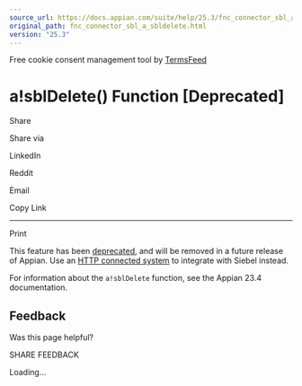 ```yaml
---
source_url: https://docs.appian.com/suite/help/25.3/fnc_connector_sbl_a_sbldelete.html
original_path: fnc_connector_sbl_a_sbldelete.html
version: "25.3"
---
```


Free cookie consent management tool by [TermsFeed](https://www.termsfeed.com/)

# a!sblDelete() Function \[Deprecated\]

Share

Share via

LinkedIn

Reddit

Email

Copy Link

* * *

Print

This feature has been [deprecated](Deprecated_Features.html), and will be removed in a future release of Appian. Use an [HTTP connected system](http-connected-system.html) to integrate with Siebel instead.

For information about the `a!sblDelete` function, see the Appian 23.4 documentation.

## Feedback

Was this page helpful?

SHARE FEEDBACK

Loading...